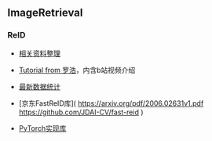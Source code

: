 

## ImageRetrieval



### ReID

+   [相关资料整理](https://zhuanlan.zhihu.com/p/336753215)

+   [Tutorial from 罗浩](https://github.com/michuanhaohao/ReID_tutorial_slides)，内含b站视频介绍

+   [最新数据统计](https://github.com/handong1587/handong1587.github.io/blob/master/_posts/deep_learning/2015-10-09-re-id.md)
+   [京东FastReID库]( https://arxiv.org/pdf/2006.02631v1.pdf https://github.com/JDAI-CV/fast-reid )

+   [PyTorch实现库](https://github.com/KaiyangZhou/deep-person-reid)

